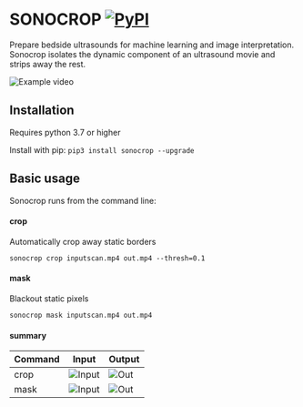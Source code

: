 # SONOCROP [![PyPI](https://img.shields.io/pypi/pyversions/sonocrop.svg?style=plastic)](https://github.com/davycro/sonocrop)

Prepare bedside ultrasounds for machine learning and image interpretation. Sonocrop isolates the dynamic component of an ultrasound movie and strips away the rest.

![Example video](https://davycro.s3.amazonaws.com/sonocrop-readme-sidebyside.gif)

## Installation

Requires python 3.7 or higher

Install with pip: ```pip3 install sonocrop --upgrade```


## Basic usage

Sonocrop runs from the command line:

#### crop

Automatically crop away static borders
```shell
sonocrop crop inputscan.mp4 out.mp4 --thresh=0.1
```

#### mask

Blackout static pixels
```shell
sonocrop mask inputscan.mp4 out.mp4
```

#### summary

Command | Input | Output
------- | ----- | ------
crop | ![Input](https://davycro.s3.amazonaws.com/sonocrop-readme-in.png) | ![Out](https://davycro.s3.amazonaws.com/sonocrop-readme-cropped.png)
mask | ![Input](https://davycro.s3.amazonaws.com/sonocrop-readme-in.png) | ![Out](https://davycro.s3.amazonaws.com/sonocrop-readme-mask.png)
